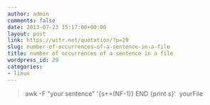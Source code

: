 ```yaml
---
author: admin
comments: false
date: 2013-07-23 15:17:00+00:00
layout: post
link: https://witr.net/quotation/?p=29
slug: number-of-occurrences-of-a-sentence-in-a-file
title: number of occurrences of a sentence in a file
wordpress_id: 29
categories:
- linux
---
```


<blockquote>awk -F "your sentence" '{s+=(NF-1)} END {print s}'  yourFile </blockquote>

